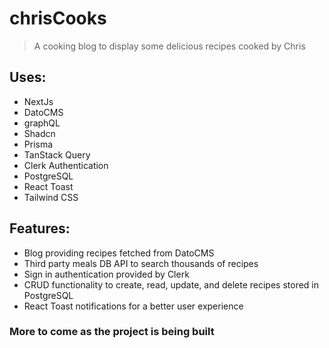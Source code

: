 # chrisCooks

> A cooking blog to display some delicious recipes cooked by Chris

## Uses:

- NextJs
- DatoCMS
- graphQL
- Shadcn
- Prisma
- TanStack Query
- Clerk Authentication
- PostgreSQL
- React Toast
- Tailwind CSS

## Features:

- Blog providing recipes fetched from DatoCMS
- Third party meals DB API to search thousands of recipes
- Sign in authentication provided by Clerk
- CRUD functionality to create, read, update, and delete recipes stored in PostgreSQL
- React Toast notifications for a better user experience

### More to come as the project is being built
